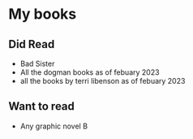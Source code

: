 # My books
## Did Read
- Bad Sister
- All the dogman books as of  febuary 2023
-  all the books by terri libenson  as of febuary 2023
## Want to read
 - Any graphic novel 
 B
